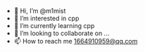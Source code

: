 - 👋 Hi, I’m @m1mist
- 👀 I’m interested in cpp
- 🌱 I’m currently learning cpp
- 💞️ I’m looking to collaborate on ...
- 📫 How to reach me 1664910959@qq.com

<!---
m1mist/m1mist is a ✨ special ✨ repository because its `README.md` (this file) appears on your GitHub profile.
You can click the Preview link to take a look at your changes.
--->
